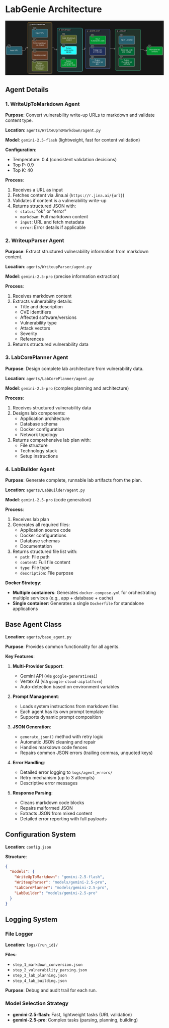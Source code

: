 # LabGenie Architecture

![alt text](images/flowchart.png)
## Agent Details

### 1. WriteUpToMarkdown Agent

**Purpose**: Convert vulnerability write-up URLs to markdown and validate content type.

**Location**: `agents/WriteUpToMarkdown/agent.py`

**Model**: `gemini-2.5-flash` (lightweight, fast for content validation)

**Configuration**:
- Temperature: 0.4 (consistent validation decisions)
- Top P: 0.9
- Top K: 40

**Process**:
1. Receives a URL as input
2. Fetches content via Jina.ai (`https://r.jina.ai/{url}`)
3. Validates if content is a vulnerability write-up
4. Returns structured JSON with:
   - `status`: "ok" or "error"
   - `markdown`: Full markdown content
   - `input`: URL and fetch metadata
   - `error`: Error details if applicable

### 2. WriteupParser Agent

**Purpose**: Extract structured vulnerability information from markdown content.

**Location**: `agents/WriteupParser/agent.py`

**Model**: `gemini-2.5-pro` (precise information extraction)

**Process**:
1. Receives markdown content
2. Extracts vulnerability details:
   - Title and description
   - CVE identifiers
   - Affected software/versions
   - Vulnerability type
   - Attack vectors
   - Severity
   - References
3. Returns structured vulnerability data

### 3. LabCorePlanner Agent

**Purpose**: Design complete lab architecture from vulnerability data.

**Location**: `agents/LabCorePlanner/agent.py`

**Model**: `gemini-2.5-pro` (complex planning and architecture)

**Process**:
1. Receives structured vulnerability data
2. Designs lab components:
   - Application architecture
   - Database schema
   - Docker configuration
   - Network topology
3. Returns comprehensive lab plan with:
   - File structure
   - Technology stack
   - Setup instructions

### 4. LabBuilder Agent

**Purpose**: Generate complete, runnable lab artifacts from the plan.

**Location**: `agents/LabBuilder/agent.py`

**Model**: `gemini-2.5-pro` (code generation)

**Process**:
1. Receives lab plan
2. Generates all required files:
   - Application source code
   - Docker configurations
   - Database schemas
   - Documentation
3. Returns structured file list with:
   - `path`: File path
   - `content`: Full file content
   - `type`: File type
   - `description`: File purpose

**Docker Strategy**:
- **Multiple containers**: Generates `docker-compose.yml` for orchestrating multiple services (e.g., app + database + cache)
- **Single container**: Generates a single `Dockerfile` for standalone applications

## Base Agent Class

**Location**: `agents/base_agent.py`

**Purpose**: Provides common functionality for all agents.

**Key Features**:

1. **Multi-Provider Support**:
   - Gemini API (via `google-generativeai`)
   - Vertex AI (via `google-cloud-aiplatform`)
   - Auto-detection based on environment variables

2. **Prompt Management**:
   - Loads system instructions from markdown files
   - Each agent has its own prompt template
   - Supports dynamic prompt composition

3. **JSON Generation**:
   - `generate_json()` method with retry logic
   - Automatic JSON cleaning and repair
   - Handles markdown code fences
   - Repairs common JSON errors (trailing commas, unquoted keys)

4. **Error Handling**:
   - Detailed error logging to `logs/agent_errors/`
   - Retry mechanism (up to 3 attempts)
   - Descriptive error messages

5. **Response Parsing**:
   - Cleans markdown code blocks
   - Repairs malformed JSON
   - Extracts JSON from mixed content
   - Detailed error reporting with full payloads

## Configuration System

**Location**: `config.json`

**Structure**:
```json
{
  "models": {
    "WriteUpToMarkdown": "gemini-2.5-flash",
    "WriteupParser": "models/gemini-2.5-pro",
    "LabCorePlanner": "models/gemini-2.5-pro",
    "LabBuilder": "models/gemini-2.5-pro"
  }
}
```


## Logging System

### File Logger

**Location**: `logs/{run_id}/`

**Files**:
- `step_1_markdown_conversion.json`
- `step_2_vulnerability_parsing.json`
- `step_3_lab_planning.json`
- `step_4_lab_building.json`

**Purpose**: Debug and audit trail for each run.


### Model Selection Strategy

- **gemini-2.5-flash**: Fast, lightweight tasks (URL validation)
- **gemini-2.5-pro**: Complex tasks (parsing, planning, building)
